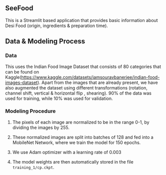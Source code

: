 ## SeeFood
This is a Streamlit based application that provides basic information about Desi Food (origin, ingredients &amp; preparation time).


## Data & Modeling Process

### Data

This uses the Indian Food Image Dataset that consists of 80 categories that can be found on Kaggle(https://www.kaggle.com/datasets/iamsouravbanerjee/indian-food-images-dataset). Apart from the images that are already present, we have also augmented the dataset using different transformations (rotation, channel shift, vertical & horizontal flip , shearing). 90% of the data was used for training, while 10% was used for validation.

### Modeling Procedure

1. The pixels of each image are normalized to be in the range 0-1, by dividing the images by 255.

2. These normalized images are split into batches of 128 and fed into a MobileNet Network, where we train the model for 150 epochs.

3. We use Adam optimizer with a learning rate of 0.003

4. The model weights are then automatically stored in the file `training_1/cp.ckpt`.

